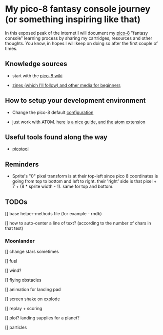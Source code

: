 # My pico-8 fantasy console journey (or something inspiring like that)
In this exposed peak of the internet I will document my [pico-8](https://www.lexaloffle.com/pico-8.php) "fantasy console" learning process by sharing my cartridges, resources and other thoughts. You know, in hopes I will keep on doing so after the first couple of times.  

## Knowledge sources

* start with the [pico-8 wiki](https://pico-8.fandom.com/wiki/)

* [zines (which I'll follow) and other media for beginners](https://www.lexaloffle.com/pico-8.php?page=resources#community)

## How to setup your development environment

* Change the pico-8 default [configuration](https://pico-8.fandom.com/wiki/Configuration)

* just work with ATOM. [here is a nice guide](https://www.lexaloffle.com/bbs/?tid=3440), [and the atom extension](https://atom.io/packages/language-pico8)

## Useful tools found along the way

* [picotool](https://pico-8.fandom.com/wiki/Picotool)

## Reminders

* Sprite's "0" pixel transform is at their top-left since pico 8 coordinates is going from top to bottom and left to right. their 'right' side is that pixel + 7 + (8 * sprite width - 1). same for top and bottom.

## TODOs

[] base helper-methods file (for example - rndb)

[] how to auto-center a line of text? (according to the number of chars in that text)

### Moonlander

[] change stars sometimes

[] fuel

[] wind?

[] flying obstacles

[] animation for landing pad

[] screen shake on explode

[] replay + scoring

[] plot? landing supplies for a planet?

[] particles
